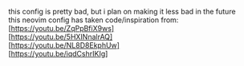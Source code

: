 this config is pretty bad, but i plan on making it less bad in the future
<br>
this neovim config has taken code/inspiration from:
<br>
[https://youtu.be/ZqPpBfiX9ws]
<br>
[https://youtu.be/5HXINnalrAQ]
<br>
[https://youtu.be/NL8D8EkphUw]
<br>
[https://youtu.be/iqdCshrIKIg]
